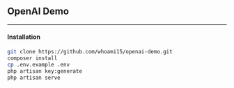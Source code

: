 ## OpenAI Demo

------

#### Installation

```bash
git clone https://github.com/whoami15/openai-demo.git
composer install
cp .env.example .env
php artisan key:generate
php artisan serve
```
